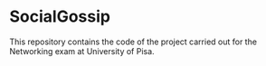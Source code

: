 # SocialGossip
This repository contains the code of the project carried out for the Networking exam at University of Pisa.
